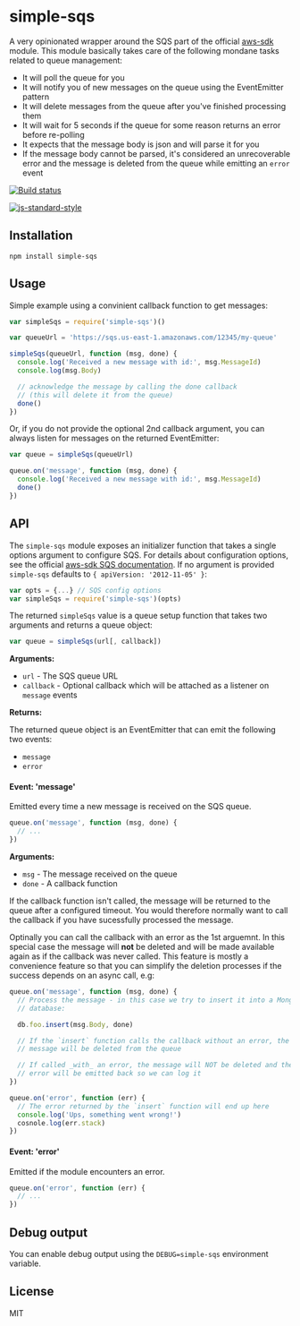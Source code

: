 # simple-sqs

A very opinionated wrapper around the SQS part of the official
[aws-sdk](https://github.com/aws/aws-sdk-js) module. This module
basically takes care of the following mondane tasks related to queue
management:

- It will poll the queue for you
- It will notify you of new messages on the queue using the EventEmitter
  pattern
- It will delete messages from the queue after you've finished
  processing them
- It will wait for 5 seconds if the queue for some reason returns an
  error before re-polling
- It expects that the message body is json and will parse it for you
- If the message body cannot be parsed, it's considered an
  unrecoverable error and the message is deleted from the queue while
  emitting an `error` event

[![Build status](https://travis-ci.org/watson/simple-sqs.svg?branch=master)](https://travis-ci.org/watson/simple-sqs)

[![js-standard-style](https://raw.githubusercontent.com/feross/standard/master/badge.png)](https://github.com/feross/standard)

## Installation

```
npm install simple-sqs
```

## Usage

Simple example using a convinient callback function to get messages:

```js
var simpleSqs = require('simple-sqs')()

var queueUrl = 'https://sqs.us-east-1.amazonaws.com/12345/my-queue'

simpleSqs(queueUrl, function (msg, done) {
  console.log('Received a new message with id:', msg.MessageId)
  console.log(msg.Body)

  // acknowledge the message by calling the done callback
  // (this will delete it from the queue)
  done()
})
```

Or, if you do not provide the optional 2nd callback argument, you can
always listen for messages on the returned EventEmitter:

```js
var queue = simpleSqs(queueUrl)

queue.on('message', function (msg, done) {
  console.log('Received a new message with id:', msg.MessageId)
  done()
})
```

## API

The `simple-sqs` module exposes an initializer function that takes a
single options argument to configure SQS. For details about
configuration options, see the official [aws-sdk SQS
documentation](http://docs.aws.amazon.com/AWSJavaScriptSDK/latest/AWS/SQS.html).
If no argument is provided `simple-sqs` defaults to `{ apiVersion:
'2012-11-05' }`:

```js
var opts = {...} // SQS config options
var simpleSqs = require('simple-sqs')(opts)
```

The returned `simpleSqs` value is a queue setup function that takes two
arguments and returns a queue object:

```js
var queue = simpleSqs(url[, callback])
```

**Arguments:**

- `url` - The SQS queue URL
- `callback` - Optional callback which will be attached as a listener
  on `message` events

**Returns:**

The returned queue object is an EventEmitter that can emit the following
two events:

- `message`
- `error`

#### Event: 'message'

Emitted every time a new message is received on the SQS queue.

```js
queue.on('message', function (msg, done) {
  // ...
})
```

**Arguments:**

- `msg` - The message received on the queue
- `done` - A callback function

If the callback function isn't called, the message will be returned to
the queue after a configured timeout. You would therefore normally want
to call the callback if you have sucessfully processed the message.

Optinally you can call the callback with an error as the 1st arguemnt.
In this special case the message will **not** be deleted and will be
made available again as if the callback was never called. This feature
is mostly a convenience feature so that you can simplify the deletion
processes if the success depends on an async call, e.g:

```js
queue.on('message', function (msg, done) {
  // Process the message - in this case we try to insert it into a Mongo
  // database:

  db.foo.insert(msg.Body, done)

  // If the `insert` function calls the callback without an error, the
  // message will be deleted from the queue

  // If called _with_ an error, the message will NOT be deleted and the
  // error will be emitted back so we can log it
})

queue.on('error', function (err) {
  // The error returned by the `insert` function will end up here
  console.log('Ups, something went wrong!')
  cosnole.log(err.stack)
})
```

#### Event: 'error'

Emitted if the module encounters an error.

```js
queue.on('error', function (err) {
  // ...
})
```

## Debug output

You can enable debug output using the `DEBUG=simple-sqs` environment
variable.

## License

MIT
